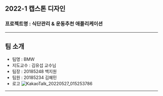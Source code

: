 ## 2022-1 캡스톤 디자인 
### 프로젝트명 : 식단관리 & 운동추천 애플리케이션

---
## 팀 소개
- 팀명 : BMW
- 지도교수 : 김유섭 교수님
- 팀장 : 20185248 백지원
- 팀원 : 20185234 김혜민
- 로고 
![KakaoTalk_20220527_015253786](https://user-images.githubusercontent.com/101175984/170536729-1d18f47e-2946-418b-b22e-62dc95ee1086.jpg)
---

